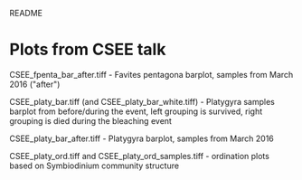 README  
  
# Plots from CSEE talk  
  
CSEE_fpenta_bar_after.tiff - Favites pentagona barplot, samples from March 2016 ("after")  
  
CSEE_platy_bar.tiff (and CSEE_platy_bar_white.tiff) - Platygyra samples barplot from before/during the event, left grouping is survived, right grouping is died during the bleaching event  
  
CSEE_platy_bar_after.tiff - Platygyra barplot, samples from March 2016  
  
CSEE_platy_ord.tiff and CSEE_platy_ord_samples.tiff - ordination plots based on Symbiodinium community structure  